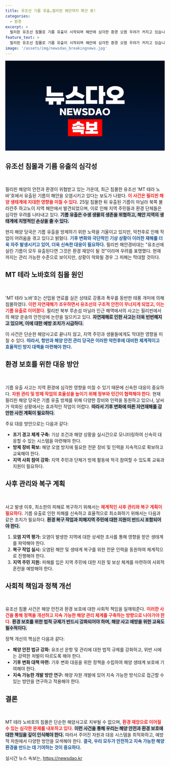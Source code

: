 ```yaml
---
title: 유조선 기름 유출…필리핀 해안까지 확산 중!
categories:
  - 환경
excerpt: >
  필리핀 유조선 침몰로 기름 유출이 시작되며 해안에 심각한 환경 오염 우려가 커지고 있습니다. 해양 당국은 악천후로 방제 작업이 어려운 상황 속에서 환경 재앙의 위험성을 경고하고 있습니다. 지금 바로 이 혼란의 실상을 알아보세요!
feature_text: >
  필리핀 유조선 침몰로 기름 유출이 시작되며 해안에 심각한 환경 오염 우려가 커지고 있습니다. 해양 당국은 악천후로 방제 작업이 어려운 상황 속에서 환경 재앙의 위험성을 경고하고 있습니다. 지금 바로 이 혼란의 실상을 알아보세요!
image: '/assets/img/newsdao_breakingnews.jpg'
---
```


<p><img src="/assets/img/newsdao_breakingnews.jpg" alt="flaretime 속보" /></p>

<h2 data-ke-size="size26">유조선 침몰과 기름 유출의 심각성</h2>

<p data-ke-size="size16">&nbsp;</p>

<p>필리핀 해양의 안전과 환경이 위협받고 있는 가운데, 최근 침몰한 유조선 'MT 테라 노바'호에서 유출된 기름이 해안을 오염시키고 있다는 보도가 나왔다. <b><span style="color: #ee2323;">이 사건은 필리핀 해양 생태계에 지대한 영향을 미칠 수 있다.</span></b> 25일 침몰한 뒤 유출된 기름이 마닐라 북쪽 불라칸주 하고노이 지역 해안에서 발견되었으며, 이로 인해 지역 주민들과 환경 단체들은 심각한 우려를 나타내고 있다. <b><span style="background-color: #21538527;">기름 유출은 수생 생물의 생존을 위협하고, 해안 지역의 생태계에 치명적인 손상을 줄 수 있다.</span></b> </p>

<p>현지 해양 당국은 기름 유출을 방제하기 위한 노력을 기울이고 있지만, 악천후로 인해 작업이 어려움을 겪고 있다고 밝혔다. <b><span style="color: #1a5490;">기후 변화와 극단적인 기상 상황이 이러한 재해를 더욱 자주 발생시키고 있어, 더욱 신속한 대응이 필요하다.</span></b> 필리핀 해안경비대는 "유조선에 실린 기름이 모두 유출된다면 그것은 환경 재앙이 될 것"이라며 우려를 표명했다. 현재까지는 관리 가능한 수준으로 보이지만, 상황이 악화될 경우 그 피해는 막대할 것이다.</p>

<h2 data-ke-size="size26">MT 테라 노바호의 침몰 원인</h2>

<p data-ke-size="size16">&nbsp;</p>

<p>'MT 테라 노바'호는 산업용 연료를 실은 상태로 강풍과 폭우를 동반한 태풍 개미에 의해 침몰하였다. <b><span style="color: #ee2323;">이런 자연재해가 조우하면서 유조선의 구조적 안전이 무너지게 되었고, 이는 기름 유출로 이어졌다.</span></b> 필리핀 북부 루손섬 마닐라 인근 해역에서의 사고는 필리핀에서의 해양 운송의 안전성에 논란을 일으키고 있다. <b><span style="background-color: #21538527;">자연재해로 인한 사고는 더욱 빈번해지고 있으며, 이에 대한 예방 조치가 시급하다.</span></b></p>

<p>이 사건은 단순한 해양사고로 끝나지 않고, 지역 주민과 생물들에게도 막대한 영향을 미칠 수 있다. <b><span style="color: #1a5490;">따라서, 항만과 해양 안전 관리 당국은 이러한 악천후에 대비한 체계적이고 효율적인 방지 대책을 마련해야 한다.</span></b> </p>

<h2 data-ke-size="size26">환경 보호를 위한 대응 방안</h2>

<p data-ke-size="size16">&nbsp;</p>

<p>기름 유출 사고는 지역 환경에 심각한 영향을 미칠 수 있기 때문에 신속한 대응이 중요하다. <b><span style="color: #ee2323;">자원 관리 및 방제 작업의 효율성을 높이기 위해 정부와 민간이 협력해야 한다.</span></b> 현재 필리핀 해양 당국은 기름 유출 방제를 위해 다양한 장비와 인력을 동원하고 있으나, 날씨가 악화된 상황에서는 효과적인 작업이 어렵다. <b><span style="background-color: #21538527;">따라서 기후 변화에 따른 자연재해를 감안한 사전 계획이 필요하다.</span></b> </p>

<p>주요 대응 방안으로는 다음과 같다:</p>

<ul>
<li><b>조기 경고 체계 구축:</b> 기상 조건과 해양 상황을 실시간으로 모니터링하여 신속히 대응할 수 있는 시스템을 마련해야 한다.</li>
<li><b>방제 장비 확보:</b> 해양 오염 방지에 필요한 전문 장비 및 인력을 지속적으로 확보하고 교육해야 한다.</li>
<li><b>지역 사회 참여 강화:</b> 지역 주민과 단체가 방제 활동에 적극 참여할 수 있도록 교육과 지원이 필요하다.</li>
</ul>

<h2 data-ke-size="size26">사후 관리와 복구 계획</h2>

<p data-ke-size="size16">&nbsp;</p>

<p>사고 발생 이후, 최소한의 피해로 복구하기 위해서는 <b><span style="color: #ee2323;">체계적인 사후 관리와 복구 계획이 필요하다.</span></b> 기름 유출로 인한 피해를 신속하고 효율적으로 최소화하기 위해서는 다음과 같은 조치가 필요하다. <b><span style="background-color: #21538527;">환경 복구 작업과 피해지역 주민에 대한 지원이 반드시 포함되어야 한다.</span></b></p>

<ol>
<li><b>오염 지역 평가:</b> 오염이 발생한 지역에 대한 상세한 조사를 통해 영향을 받은 생태계를 파악해야 한다.</li>
<li><b>복구 작업 실시:</b> 오염된 해안 및 생태계 복구를 위한 전문 인력을 동원하여 체계적으로 진행해야 한다.</li>
<li><b>지역 주민 지원:</b> 피해를 입은 지역 주민에 대한 지원 및 보상 체계를 마련하여 사회적 혼란을 예방해야 한다.</li>
</ol>

<h2 data-ke-size="size26">사회적 책임과 정책 개선</h2>

<p data-ke-size="size16">&nbsp;</p>

<p>유조선 침몰 사건은 해양 안전과 환경 보호에 대한 사회적 책임을 일깨워준다. <b><span style="color: #ee2323;">이러한 사건을 통해 정책을 개선하고 지속 가능한 해양 관리 체계를 구축하는 방향으로 나아가야 한다.</span></b> <b><span style="background-color: #21538527;">환경 보호를 위한 법적 규제가 반드시 강화되어야 하며, 해양 사고 예방을 위한 교육도 필수적이다.</span></b> </p>

<p>정책 개선의 핵심은 다음과 같다:</p>

<ul>
<li><b>해양 안전 법규 강화:</b> 유조선 운항 및 관리에 대한 법적 규제를 강화하고, 위반 시에는 강력한 처벌이 따르도록 해야 한다.</li>
<li><b>기후 변화 대책 마련:</b> 기후 변화 대응을 위한 정책을 수립하여 해양 생태계 보호에 기여해야 한다.</li>
<li><b>지속 가능한 개발 방안 연구:</b> 해양 자원 개발에 있어 지속 가능한 방식으로 접근할 수 있는 방안을 연구하고 적용해야 한다.</li>
</ul>

<h2 data-ke-size="size26">결론</h2>

<p data-ke-size="size16">&nbsp;</p>

<p>MT 테라 노바호의 침몰은 단순한 해양사고로 치부될 수 없으며, <b><span style="color: #ee2323;">환경 재앙으로 이어질 수 있는 심각한 문제를 내포하고 있다.</span></b> <b><span style="background-color: #21538527;">이런 사건을 통해 우리는 해양 안전과 환경 보호에 대한 책임을 깊이 인식해야 한다.</span></b> 따라서 주어진 자원과 대응 시스템을 최적화하고, 예방적 차원에서 다양한 방안을 모색해야 한다. <b><span style="color: #1a5490;">결국, 우리 모두가 안전하고 지속 가능한 해양 환경을 만드는 데 기여하는 것이 중요하다.</span></b> </p>

<p data-ke-size="size16"></p>
실시간 뉴스 속보는, <a href="https://newsdao.kr" rel="dofollow">https://newsdao.kr</a>


